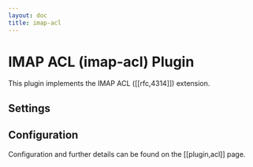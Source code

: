 ```yaml
---
layout: doc
title: imap-acl
---
```


# IMAP ACL (imap-acl) Plugin

This plugin implements the IMAP ACL ([[rfc,4314]]) extension.

## Settings

<SettingsComponent plugin="imap-acl" />

## Configuration

Configuration and further details can be found on the [[plugin,acl]] page.
